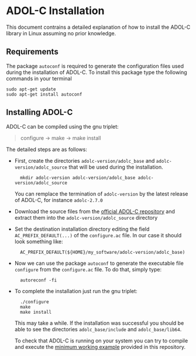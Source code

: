 # ADOL-C Installation

This document contrains a detailed explanation of how to install the ADOL-C library in Linux assuming no prior knowledge.

## Requirements

The package `autoconf` is required to generate the configuration files used during the installation of ADOL-C.
To install this package type the following commands in your terminal

	sudo apt-get update
	sudo apt-get install autoconf


## Installing ADOL-C

ADOL-C can be compiled using the gnu triplet:

> configure -> make -> make install

The detailed steps are as follows:

- First, create the directories `adolc-version/adolc_base` and `adolc-version/adolc_source` that will be used during the installation.

		mkdir adolc-version adolc-version/adolc_base adolc-version/adolc_source
	
	You can remplace the termination of `adolc-version` by the latest release of ADOL-C, for instance `adolc-2.7.0`


- Download the source files from the [official ADOL-C repository](https://gitlab.com/adol-c/adol-c) and extract them into the `adolc-version/adolc_source` directory

- Set the destination installation directory editing the field `AC_PREFIX_DEFAULT(...)` of the `configure.ac` file. In our case it should look something like:
	
		AC_PREFIX_DEFAULT(${HOME}/my_software/adolc-version/adolc_base)

- Now we can use the package `autoconf` to generate the executable file `configure` from the `configure.ac` file. To do that, simply type:

		autoreconf -fi
	

- To complete the installation just run the gnu triplet:

		./configure
		make
		make install
		
	This may take a while. If the installation was successful you should be able to see the directories `adolc_base/include` and `adolc_base/lib64`. 
	
	To check  that ADOL-C is running on your system you can try to compile and execute the [minimum working example](./adolc_minimum_working_example.md) provided in this repository.


